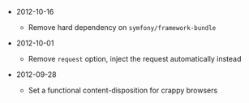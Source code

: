 * 2012-10-16

  * Remove hard dependency on `symfony/framework-bundle`

* 2012-10-01

  * Remove `request` option, inject the request automatically instead

* 2012-09-28

  * Set a functional content-disposition for crappy browsers
